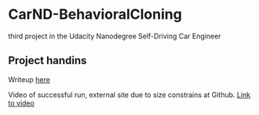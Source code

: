 # CarND-BehavioralCloning

third project in the Udacity Nanodegree Self-Driving Car Engineer

## Project handins
Writeup [here](writeup_report.pdf)

Video of successful run, external site due to size constrains at Github.
<a href="http://svene.se/CarND/behavioralCloningEasy2.mp4">Link to video</a>
